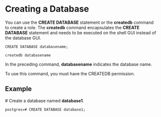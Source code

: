# Creating a Database<a name="EN-US_TOPIC_0230590568"></a>

You can use the  **CREATE DATABASE**  statement or the  **createdb**  command to create a role. The  **createdb**  command encapsulates the  **CREATE DATABASE**  statement and needs to be executed on the shell GUI instead of the database GUI.

```
CREATE DATABASE databasename;
```

```
createdb databasename
```

In the preceding command,  **databasename**  indicates the database name.

To use this command, you must have the CREATEDB permission.

## Example<a name="section207605920321"></a>

\# Create a database named  **database1**.

```
postgres=# CREATE DATABASE database1;
```

